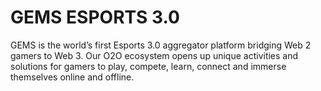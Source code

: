 # GEMS ESPORTS 3.0
GEMS is the world’s first Esports 3.0 aggregator platform bridging Web 2 gamers to Web 3. Our O2O ecosystem opens up unique activities and solutions for gamers to play, compete, learn, connect and immerse themselves online and offline.
